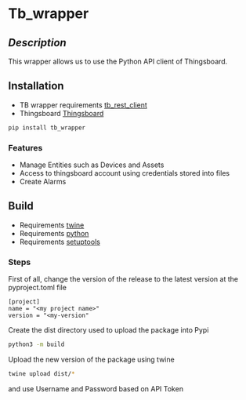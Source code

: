 # Tb_wrapper
## _Description_
This wrapper allows us to use the Python API client of Thingsboard.
## Installation

- TB wrapper requirements [tb_rest_client](https://pypi.org/project/tb-rest-client/)
- Thingsboard [Thingsboard](https://thingsboard.io/docs/reference/python-rest-client/)
```sh
pip install tb_wrapper
```
### Features
- Manage Entities such as Devices and Assets
- Access to thingsboard account using credentials stored into files
- Create Alarms 


## Build
- Requirements [twine](https://twine.readthedocs.io/en/stable/)
- Requirements [python](https://www.python.org/)
- Requirements [setuptools](https://pypi.org/project/setuptools/)


### Steps

First of all, change the version of the release to the latest version at the pyproject.toml file
```
[project]
name = "<my project name>"
version = "<my-version"
```
Create the dist directory used to upload the package into Pypi
```sh
python3 -m build
```
Upload the new version of the package using twine
```sh
twine upload dist/*
```
and use Username and Password based on API Token